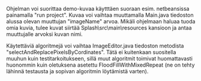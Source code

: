 Ohjelman voi suorittaa demo-kuvaa käytttäen suoraan esim. netbeansissa painamalla "run project". 
Kuvaa voi vaihtaa muuttamalla Main.java tiedoston alussa olevan muuttujan "imageName" arvoa.
Mikäli ohjelmaan haluaa tuoda omia kuvia, tulee kuvat siirtää Splash\src\main\resources kansioon ja antaa muuttujalle arvoksi kuvan nimi.

Käytettäviä algoritmejä voi vaihtaa ImageEditor.java tiedoston metodista "selectAndReplacePixelsByCordinates". 
Tätä ei kuitenkaan suositella muuhun kuin testitarkoitukseen, sillä muut algoritmit toimivat huomattavasti huonommin
kuin oletuksena asetettu FloodFillWithMixedRepeat (ne on tehty lähinnä testausta ja sopivan algoritmin löytämistä varten). 
